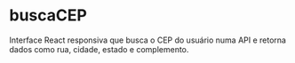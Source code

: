 # buscaCEP
Interface React responsiva que busca o CEP do usuário numa API e retorna dados como rua, cidade, estado e complemento.
